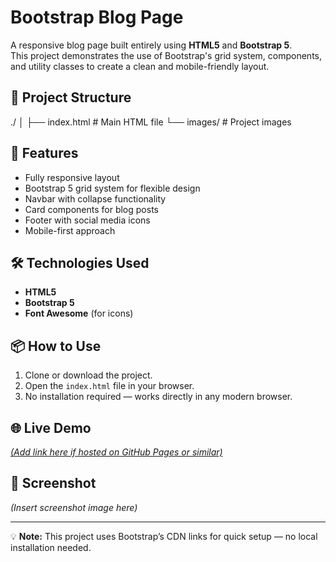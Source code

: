 # Bootstrap Blog Page

A responsive blog page built entirely using **HTML5** and **Bootstrap 5**.  
This project demonstrates the use of Bootstrap's grid system, components, and utility classes to create a clean and mobile-friendly layout.

## 📂 Project Structure
./
│
├── index.html # Main HTML file
└── images/ # Project images


## 🚀 Features
- Fully responsive layout
- Bootstrap 5 grid system for flexible design
- Navbar with collapse functionality
- Card components for blog posts
- Footer with social media icons
- Mobile-first approach

## 🛠 Technologies Used
- **HTML5**
- **Bootstrap 5**
- **Font Awesome** (for icons)

## 📦 How to Use
1. Clone or download the project.
2. Open the `index.html` file in your browser.
3. No installation required — works directly in any modern browser.

## 🌐 Live Demo
[*(Add link here if hosted on GitHub Pages or similar)*](https://amisha-ctrl.github.io/Blog-Page/)

## 📸 Screenshot
*(Insert screenshot image here)*

---
💡 **Note:** This project uses Bootstrap’s CDN links for quick setup — no local installation needed.
